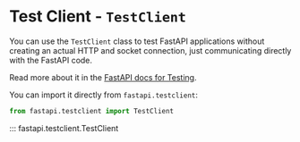 # Test Client - `TestClient`

You can use the `TestClient` class to test FastAPI applications without creating an actual HTTP and socket connection, just communicating directly with the FastAPI code.

Read more about it in the [FastAPI docs for Testing](../tutorial/testing.md).

You can import it directly from `fastapi.testclient`:

```python
from fastapi.testclient import TestClient
```

::: fastapi.testclient.TestClient
